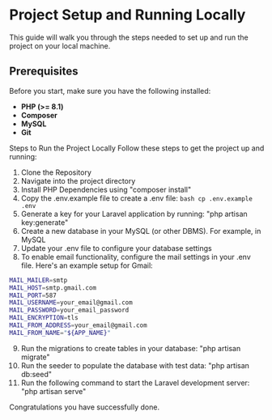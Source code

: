 # Project Setup and Running Locally

This guide will walk you through the steps needed to set up and run the project on your local machine.

## Prerequisites

Before you start, make sure you have the following installed:

- **PHP (>= 8.1)**
- **Composer**
- **MySQL**
- **Git**

Steps to Run the Project Locally
Follow these steps to get the project up and running:
1. Clone the Repository
2. Navigate into the project directory
3. Install PHP Dependencies using "composer install"
4. Copy the .env.example file to create a .env file: ```bash cp .env.example .env ```
5. Generate a key for your Laravel application by running: "php artisan key:generate"
6. Create a new database in your MySQL (or other DBMS). For example, in MySQL
7. Update your .env file to configure your database settings
8. To enable email functionality, configure the mail settings in your .env file. Here's an example setup for Gmail:

```bash
MAIL_MAILER=smtp
MAIL_HOST=smtp.gmail.com
MAIL_PORT=587
MAIL_USERNAME=your_email@gmail.com
MAIL_PASSWORD=your_email_password
MAIL_ENCRYPTION=tls
MAIL_FROM_ADDRESS=your_email@gmail.com
MAIL_FROM_NAME="${APP_NAME}"
```
9. Run the migrations to create tables in your database: "php artisan migrate"
10. Run the seeder to populate the database with test data: "php artisan db:seed"
11. Run the following command to start the Laravel development server: "php artisan serve"

Congratulations you have successfully done.